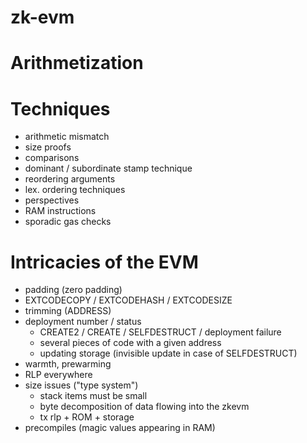 # zk-evm

# Arithmetization

# Techniques

- arithmetic mismatch
- size proofs
- comparisons
- dominant / subordinate stamp technique
- reordering arguments
- lex. ordering techniques
- perspectives
- RAM instructions
- sporadic gas checks

# Intricacies of the EVM

- padding (zero padding)
- EXTCODECOPY / EXTCODEHASH / EXTCODESIZE
- trimming (ADDRESS)
- deployment number / status 
    - CREATE2 / CREATE / SELFDESTRUCT / deployment failure
	- several pieces of code with a given address
	- updating storage (invisible update in case of SELFDESTRUCT) 
- warmth, prewarming
- RLP everywhere
- size issues ("type system")
	- stack items must be small
	- byte decomposition of data flowing into the zkevm
	- tx rlp + ROM + storage
- precompiles (magic values appearing in RAM)

